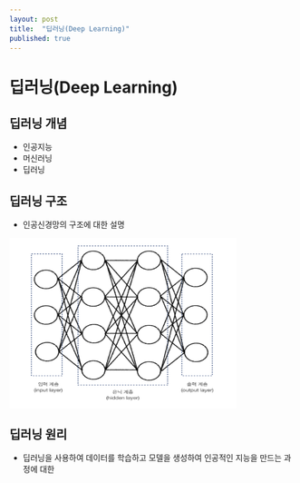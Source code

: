 ```yaml
---
layout: post
title:  "딥러닝(Deep Learning)"
published: true
---
```


# 딥러닝(Deep Learning)

## 딥러닝 개념
 - 인공지능
 - 머신러닝
 - 딥러닝


## 딥러닝 구조
 - 인공신경망의 구조에 대한 설명



<img src="../images/2022-07-04-deeplearning/dnn.png" height="300px" width="400px"  align="center">  



## 딥러닝 원리

 - 딥러닝을 사용하여 데이터를 학습하고 모델을 생성하여 인공적인 지능을 만드는 과정에 대한 
